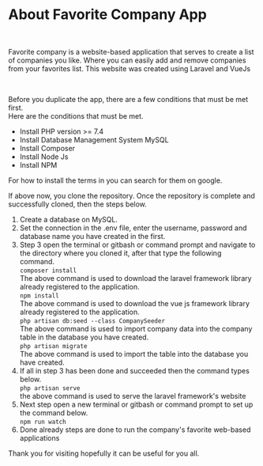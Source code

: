 <h1>About Favorite Company App</h1>
<br/>
<p>Favorite company is a website-based application that serves to create a list of companies you like. Where you can easily add and remove companies from your favorites list.
This website was created using Laravel and VueJs
</p>
<br/>
<p>Before you duplicate the app, there are a few conditions that must be met first. <br/>Here are the conditions that must be met.</p>
<ul>
  <li>Install PHP version >= 7.4</li>
  <li>Install Database Management System MySQL</li>
  <li>Install Composer</li>
  <li>Install Node Js</li>
  <li>Install NPM</li>
</ul>
<p>For how to install the terms in you can search for them on google.</p>
<p>If above now, you clone the repository. Once the repository is complete and successfully cloned, then the steps below.</p>
<ol>
  <li>Create a database on MySQL.</li>
  <li>Set the connection in the .env file, enter the username, password and database name you have created in the first. </li>
  <li>
    Step 3 open the terminal or gitbash or command prompt and navigate to the directory where you cloned it, after that type the following command.
    <br/>
    <code>composer install</code>
    <br/>
    The above command is used to download the laravel framework library already registered to the application.
    <br/>
    <code>npm install</code>
    <br/>
    The above command is used to download the vue js framework library already registered to the application.
    <br/>
    <code>php artisan db:seed --class CompanySeeder</code>
    <br/>
    The above command is used to import company data into the company table in the database you have created.
    <br/>
    <code>php artisan migrate</code>
    <br/>
    The above command is used to import the table into the database you have created.
  </li>
  <li>
    If all in step 3 has been done and succeeded then the command types below.
    <br/>
    <code>php artisan serve</code>
    <br/>
    the above command is used to serve the laravel framework's website
  </li>
  <li>Next step open a new terminal or gitbash or command prompt to set up the command below.
    <br/>
    <code>npm run watch</code>
  </li>
  <li>Done already steps are done to run the company's favorite web-based applications</li>
</ol>
<p>Thank you for visiting hopefully it can be useful for you all.</p>
